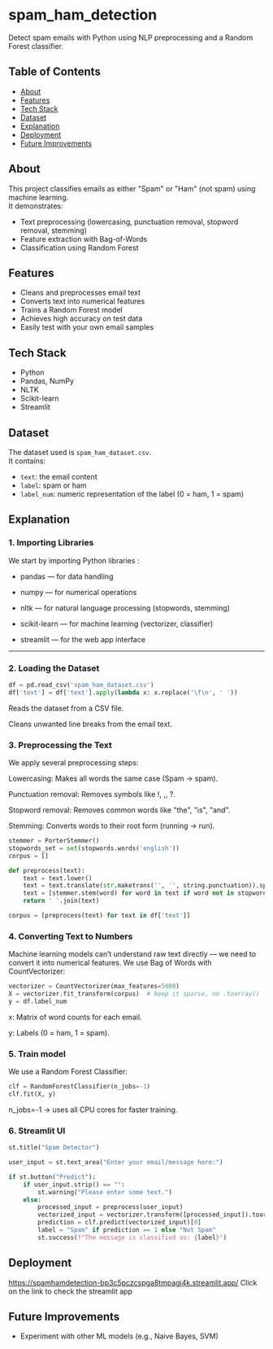 # spam_ham_detection
Detect spam emails with Python using NLP preprocessing and a Random Forest classifier.

## Table of Contents
- [About](#about)
- [Features](#features)
- [Tech Stack](#tech-stack)
- [Dataset](#dataset)
- [Explanation](#explanation)
- [Deployment](#deployment)
- [Future Improvements](#future-improvements)


## About
This project classifies emails as either "Spam" or "Ham" (not spam) using machine learning.  
It demonstrates:
- Text preprocessing (lowercasing, punctuation removal, stopword removal, stemming)
- Feature extraction with Bag-of-Words
- Classification using Random Forest


## Features
- Cleans and preprocesses email text
- Converts text into numerical features
- Trains a Random Forest model
- Achieves high accuracy on test data
- Easily test with your own email samples


## Tech Stack
- Python 
- Pandas, NumPy
- NLTK
- Scikit-learn
- Streamlit

## Dataset
The dataset used is `spam_ham_dataset.csv`.  
It contains:
- `text`: the email content
- `label`: spam or ham
- `label_num`: numeric representation of the label (0 = ham, 1 = spam)


## Explanation

### 1. Importing Libraries
We start by importing Python libraries :
- pandas — for data handling

- numpy — for numerical operations

- nltk — for natural language processing (stopwords, stemming)

- scikit-learn — for machine learning (vectorizer, classifier)

- streamlit — for the web app interface

---

### 2. Loading the Dataset
```python
df = pd.read_csv('spam_ham_dataset.csv')
df['text'] = df['text'].apply(lambda x: x.replace('\f\n', ' '))
```
Reads the dataset from a CSV file.

Cleans unwanted line breaks from the email text.

### 3. Preprocessing the Text

We apply several preprocessing steps:

Lowercasing: Makes all words the same case (Spam → spam).

Punctuation removal: Removes symbols like !, ,, ?.

Stopword removal: Removes common words like "the", "is", "and".

Stemming: Converts words to their root form (running → run).
```python
stemmer = PorterStemmer()
stopwords_set = set(stopwords.words('english'))
corpus = []

def preprocess(text):
    text = text.lower()
    text = text.translate(str.maketrans('', '', string.punctuation)).split()
    text = [stemmer.stem(word) for word in text if word not in stopwords_set]
    return ' '.join(text)

corpus = [preprocess(text) for text in df['text']]
```

### 4. Converting Text to Numbers
Machine learning models can’t understand raw text directly — we need to convert it into numerical features.
We use Bag of Words with CountVectorizer:
```python
vectorizer = CountVectorizer(max_features=5000) 
X = vectorizer.fit_transform(corpus)  # keep it sparse, no .toarray()
y = df.label_num
```
x: Matrix of word counts for each email.

y: Labels (0 = ham, 1 = spam).

### 5. Train model
We use a Random Forest Classifier:
```python
clf = RandomForestClassifier(n_jobs=-1)
clf.fit(X, y)
```
n_jobs=-1 → uses all CPU cores for faster training.
### 6. Streamlit UI

```python
st.title("Spam Detector")

user_input = st.text_area("Enter your email/message here:")

if st.button("Predict"):
    if user_input.strip() == "":
        st.warning("Please enter some text.")
    else:
        processed_input = preprocess(user_input)
        vectorized_input = vectorizer.transform([processed_input]).toarray()
        prediction = clf.predict(vectorized_input)[0]
        label = "Spam" if prediction == 1 else "Not Spam"
        st.success(f"The message is classified as: {label}")
```


## Deployment
https://spamhamdetection-bp3c5pczcspga8tmpagj4k.streamlit.app/
Click on the link to check the streamlit app 

## Future Improvements
- Experiment with other ML models (e.g., Naive Bayes, SVM)





